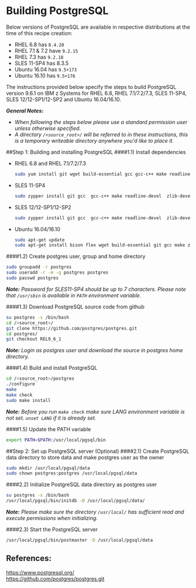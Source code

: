 # Building PostgreSQL

Below versions of PostgreSQL are available in respective distributions at the time of this recipe creation:

* RHEL 6.8 has  `8.4.20`
* RHEL 7.1 & 7.2 have `9.2.15`
* RHEL 7.3 has `9.2.18`
* SLES 11-SP4 has 8.3.5
* Ubuntu 16.04 has  `9.5+173`
* Ubuntu 16.10 has  `9.5+176`

The instructions provided below specify the steps to build PostgreSQL version 9.6.1 on IBM z Systems for RHEL 6.8, RHEL 7.1/7.2/7.3, SLES 11-SP4, SLES 12/12-SP1/12-SP2 and Ubuntu 16.04/16.10.


_**General Notes:**_
* _When following the steps below please use a standard permission user unless otherwise specified._
* _A directory `/<source_root>/` will be referred to in these instructions, this is a temporary writeable directory anywhere you'd like to place it._

##Step 1: Building and installing PostgreSQL
####1.1) Install dependencies

* RHEL 6.8 and RHEL 7.1/7.2/7.3
  ```bash
  sudo yum install git wget build-essential gcc gcc-c++ make readline-devel zlib-devel bison flex
  ```

* SLES 11-SP4
  ```bash
  sudo zypper install git gcc  gcc-c++ make readline-devel  zlib-devel bison flex awk
  ```

* SLES 12/12-SP1/12-SP2
  ```bash
  sudo zypper install git gcc  gcc-c++ make readline-devel  zlib-devel bison flex
  ```

* Ubuntu 16.04/16.10
  ```bash
  sudo apt-get update
  sudo apt-get install bison flex wget build-essential git gcc make zlib1g-dev libreadline6 libreadline6-dev
  ```

####1.2) Create postgres user, group and home directory

  ```bash
  sudo groupadd -r postgres
  sudo useradd -r -m -g postgres postgres
  sudo passwd postgres
  ```
 
  _**Note:** Password for SLES11-SP4 should be up to 7 characters. Please note that `/usr/sbin` is available in `PATH` environment variable._

####1.3) Download PostgreSQL source code from github

  ```bash
  su postgres -s /bin/bash
  cd /<source_root>/
  git clone https://github.com/postgres/postgres.git
  cd postgres/
  git checkout REL9_6_1
  ```

  _**Note:** Login as postgres user and download the source in postgres home directory._

####1.4) Build and install PostgreSQL

  ```bash
  cd /<source_root>/postgres
  ./configure
  make
  make check
  sudo make install
  ```
 _**Note:** Before you run `make check` make sure LANG environment variable is *not* set. `unset LANG` if it is already set._

####1.5) Update the PATH variable

  ```bash
  export PATH=$PATH:/usr/local/pgsql/bin
  ``` 

##Step 2: Set up PostgreSQL server (Optional)
####2.1) Create PostgreSQL data directory to store data and make postgres user as the owner

  ```bash
  sudo mkdir /usr/local/pgsql/data
  sudo chown postgres:postgres /usr/local/pgsql/data
  ```

####2.2) Initialize PostgreSQL data directory as postgres user

  ```bash
  su postgres -s /bin/bash
  /usr/local/pgsql/bin/initdb -D /usr/local/pgsql/data/
  ```	

  _**Note:** Please make sure the directory `/usr/local/` has sufficient read and execute permissions when initializing._

####2.3) Start the PostgreSQL server

  ```bash
  /usr/local/pgsql/bin/postmaster -D /usr/local/pgsql/data
  ```

## References:
https://www.postgresql.org/   
https://github.com/postgres/postgres.git
